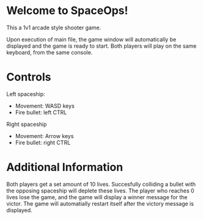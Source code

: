 # Welcome to SpaceOps!
This a 1v1 arcade style shooter game.

Upon execution of main file, the game window will automatically be displayed 
and the game is ready to start. Both players will play on the same keyboard,
from the same console. 

# Controls
Left spaceship:
  - Movement: WASD keys
  - Fire bullet: left CTRL

Right spaceship
  - Movement: Arrow keys
  - Fire bullet: right CTRL

# Additional Information
Both players get a set amount of 10 lives. Succesfully colliding a bullet with
the opposing spaceship will deplete these lives. The player who reaches 0 lives 
lose the game, and the game will display a winner message for the victor. The game 
will automatially restart itself after the victory message is displayed.
